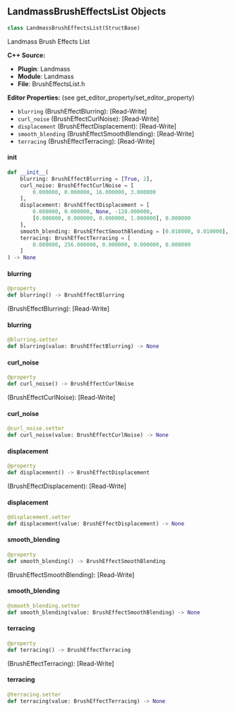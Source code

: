 ## LandmassBrushEffectsList Objects

```python
class LandmassBrushEffectsList(StructBase)
```

Landmass Brush Effects List

**C++ Source:**

- **Plugin**: Landmass
- **Module**: Landmass
- **File**: BrushEffectsList.h

**Editor Properties:** (see get_editor_property/set_editor_property)

- ``blurring`` (BrushEffectBlurring):  [Read-Write]
- ``curl_noise`` (BrushEffectCurlNoise):  [Read-Write]
- ``displacement`` (BrushEffectDisplacement):  [Read-Write]
- ``smooth_blending`` (BrushEffectSmoothBlending):  [Read-Write]
- ``terracing`` (BrushEffectTerracing):  [Read-Write]

<a id="unreal.LandmassBrushEffectsList.__init__"></a>

#### __init__

```python
def __init__(
    blurring: BrushEffectBlurring = [True, 2],
    curl_noise: BrushEffectCurlNoise = [
        0.000000, 0.000000, 16.000000, 3.000000
    ],
    displacement: BrushEffectDisplacement = [
        0.000000, 0.000000, None, -128.000000,
        [0.000000, 0.000000, 0.000000, 1.000000], 0.000000
    ],
    smooth_blending: BrushEffectSmoothBlending = [0.010000, 0.010000],
    terracing: BrushEffectTerracing = [
        0.000000, 256.000000, 0.000000, 0.000000, 0.000000
    ]
) -> None
```

<a id="unreal.LandmassBrushEffectsList.blurring"></a>

#### blurring

```python
@property
def blurring() -> BrushEffectBlurring
```

(BrushEffectBlurring):  [Read-Write]

<a id="unreal.LandmassBrushEffectsList.blurring"></a>

#### blurring

```python
@blurring.setter
def blurring(value: BrushEffectBlurring) -> None
```

<a id="unreal.LandmassBrushEffectsList.curl_noise"></a>

#### curl_noise

```python
@property
def curl_noise() -> BrushEffectCurlNoise
```

(BrushEffectCurlNoise):  [Read-Write]

<a id="unreal.LandmassBrushEffectsList.curl_noise"></a>

#### curl_noise

```python
@curl_noise.setter
def curl_noise(value: BrushEffectCurlNoise) -> None
```

<a id="unreal.LandmassBrushEffectsList.displacement"></a>

#### displacement

```python
@property
def displacement() -> BrushEffectDisplacement
```

(BrushEffectDisplacement):  [Read-Write]

<a id="unreal.LandmassBrushEffectsList.displacement"></a>

#### displacement

```python
@displacement.setter
def displacement(value: BrushEffectDisplacement) -> None
```

<a id="unreal.LandmassBrushEffectsList.smooth_blending"></a>

#### smooth_blending

```python
@property
def smooth_blending() -> BrushEffectSmoothBlending
```

(BrushEffectSmoothBlending):  [Read-Write]

<a id="unreal.LandmassBrushEffectsList.smooth_blending"></a>

#### smooth_blending

```python
@smooth_blending.setter
def smooth_blending(value: BrushEffectSmoothBlending) -> None
```

<a id="unreal.LandmassBrushEffectsList.terracing"></a>

#### terracing

```python
@property
def terracing() -> BrushEffectTerracing
```

(BrushEffectTerracing):  [Read-Write]

<a id="unreal.LandmassBrushEffectsList.terracing"></a>

#### terracing

```python
@terracing.setter
def terracing(value: BrushEffectTerracing) -> None
```

<a id="unreal.LandmassFalloffSettings"></a>